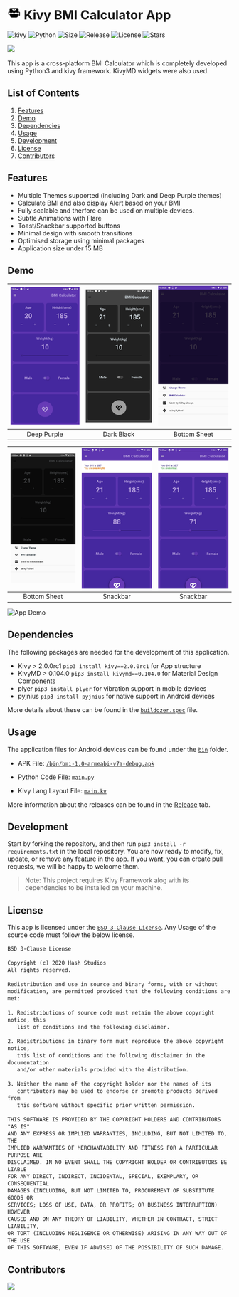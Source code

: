 # <img src="icon.png" width="30" alt="App Demo"> Kivy BMI Calculator App

![kivy](https://img.shields.io/badge/Kivy-Framework-green?logo=kivy)
![Python](https://img.shields.io/badge/Python-Language-blue?logo=python)
![Size](https://img.shields.io/github/repo-size/Hash-Studios/Kivy-BMI-App?color=green)
![Release](https://img.shields.io/github/v/release/Hash-Studios/Kivy-BMI-App)
![License](https://img.shields.io/github/license/Hash-Studios/Kivy-BMI-App)
![Stars](https://img.shields.io/github/stars/Hash-Studios/Kivy-BMI-App)

![](demo/KivyBMI.jpg)

This app is a cross-platform BMI Calculator which is completely developed using Python3 and kivy framework.
KivyMD widgets were also used.


## List of Contents

1. [Features](#features)
2. [Demo](#demo)
3. [Dependencies](#dependencies)
4. [Usage](#usage)
5. [Development](#development)
6. [License](#license)
7. [Contributors](#contributors)


## Features

- Multiple Themes supported (including Dark and Deep Purple themes)
- Calculate BMI and also display Alert based on your BMI
- Fully scalable and therfore can be used on multiple devices.
- Subtle Animations with Flare
- Toast/Snackbar supported buttons
- Minimal design with smooth transitions
- Optimised storage using minimal packages
- Application size under 15 MB


## Demo

| ![](demo/1.jpg) | ![](demo/2.jpg) | ![](demo/3.jpg) |
| :-------------: | :-------------: | :-------------: |
|    Deep Purple  |  Dark  Black    |  Bottom Sheet   |


| ![](demo/4.jpg) | ![](demo/5.jpg) | ![](demo/6.jpg) |
| :-------------: | :-------------: | :-------------: |
|   Bottom Sheet  |    Snackbar     |    Snackbar     |

<img src="demo/demo.gif" width="300" alt="App Demo">


## Dependencies

The following packages are needed for the development of this application.

- Kivy > 2.0.0rc1 `pip3 install kivy==2.0.0rc1` for App structure
- KivyMD > 0.104.0 `pip3 install kivymd==0.104.0` for Material Design Components
- plyer `pip3 install plyer` for vibration support in mobile devices
- pyjnius `pip3 install pyjnius` for native support in Android devices

More details about these can be found in the [`buildozer.spec`](https://github.com/Hash-Studios/Kivy-BMI-App/tree/master/buildozer.spec) file.


## Usage

The application files for Android devices can be found under the [`bin`](https://github.com/Hash-Studios/Kivy-BMI-App/tree/master/bin) folder.
- APK File: [`/bin/bmi-1.0-armeabi-v7a-debug.apk`](/bin/bmi-1.0-armeabi-v7a-debug.apk)

- Python Code File: [`main.py`](main.py)

- Kivy Lang Layout File: [`main.kv`](main.kv)

More information about the releases can be found in the [Release](https://github.com/Hash-Studios/Kivy-BMI-App/releases) tab.


## Development

Start by forking the repository, and then run `pip3 install -r requirements.txt` in the local repository. You are now ready to modify, fix, update, or remove any feature in the app. If you want, you can create pull requests, we will be happy to welcome them.
>Note: This project requires Kivy Framework alog with its dependencies to be installed on your machine.



## License

This app is licensed under the [`BSD 3-Clause License`](https://github.com/Hash-Studios/Kivy-BMI-App/tree/master/LICENSE.MD).
Any Usage of the source code must follow the below license.

```
BSD 3-Clause License

Copyright (c) 2020 Hash Studios
All rights reserved.

Redistribution and use in source and binary forms, with or without
modification, are permitted provided that the following conditions are met:

1. Redistributions of source code must retain the above copyright notice, this
   list of conditions and the following disclaimer.

2. Redistributions in binary form must reproduce the above copyright notice,
   this list of conditions and the following disclaimer in the documentation
   and/or other materials provided with the distribution.

3. Neither the name of the copyright holder nor the names of its
   contributors may be used to endorse or promote products derived from
   this software without specific prior written permission.

THIS SOFTWARE IS PROVIDED BY THE COPYRIGHT HOLDERS AND CONTRIBUTORS "AS IS"
AND ANY EXPRESS OR IMPLIED WARRANTIES, INCLUDING, BUT NOT LIMITED TO, THE
IMPLIED WARRANTIES OF MERCHANTABILITY AND FITNESS FOR A PARTICULAR PURPOSE ARE
DISCLAIMED. IN NO EVENT SHALL THE COPYRIGHT HOLDER OR CONTRIBUTORS BE LIABLE
FOR ANY DIRECT, INDIRECT, INCIDENTAL, SPECIAL, EXEMPLARY, OR CONSEQUENTIAL
DAMAGES (INCLUDING, BUT NOT LIMITED TO, PROCUREMENT OF SUBSTITUTE GOODS OR
SERVICES; LOSS OF USE, DATA, OR PROFITS; OR BUSINESS INTERRUPTION) HOWEVER
CAUSED AND ON ANY THEORY OF LIABILITY, WHETHER IN CONTRACT, STRICT LIABILITY,
OR TORT (INCLUDING NEGLIGENCE OR OTHERWISE) ARISING IN ANY WAY OUT OF THE USE
OF THIS SOFTWARE, EVEN IF ADVISED OF THE POSSIBILITY OF SUCH DAMAGE.
```


## Contributors

<a href="https://github.com/Hash-Studios/Kivy-BMI-App/graphs/contributors">
  <img src="https://contributors-img.web.app/image?repo=Hash-Studios/Kivy-BMI-App" />
</a>
